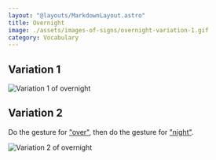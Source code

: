 ```yaml
---
layout: "@layouts/MarkdownLayout.astro"
title: Overnight
image: ./assets/images-of-signs/overnight-variation-1.gif
category: Vocabulary
---
```


## Variation 1

![Variation 1 of overnight](@signs/overnight-variation-1.gif)

## Variation 2

Do the gesture for ["over"](./over),
then do the gesture for ["night"](./night).

![Variation 2 of overnight](@signs/overnight-variation-2.gif)
